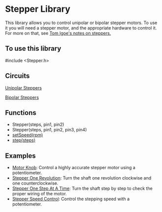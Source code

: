 # Stepper Library
This library allows you to control unipolar or bipolar stepper motors. To use it you will need a stepper motor, and the appropriate hardware to control it. For more on that, see [Tom Igoe's notes on steppers.](http://www.tigoe.com/pcomp/code/circuits/motors/stepper-motors/)

## To use this library
#include <Stepper.h>

## Circuits
[Unipolar Steppers](https://github.com/SamyakJain2002/robo_resource/blob/main/programming/arduino/stepper/docs/unipolar.md)

[Bipolar Steppers](https://github.com/SamyakJain2002/robo_resource/blob/main/programming/arduino/stepper/docs/Bipolar.md)

## Functions
* Stepper(steps, pin1, pin2)
* Stepper(steps, pin1, pin2, pin3, pin4)
* [setSpeed(rpm)](https://github.com/SamyakJain2002/robo_resource/blob/main/programming/arduino/stepper/docs/SetSpeed.md)
* [step(steps)](https://github.com/SamyakJain2002/robo_resource/blob/main/programming/arduino/stepper/docs/StepperStep.md)

## Examples
* [Motor Knob](https://github.com/SamyakJain2002/robo_resource/blob/main/programming/arduino/stepper/examples/Motorknob.md): Control a highly accurate stepper motor using a potentiometer.
* [Stepper One Revolution](https://github.com/SamyakJain2002/robo_resource/blob/main/programming/arduino/stepper/examples/stepperOneRevolution.md): Turn the shaft one revolution clockwise and one counterclockwise.
* [Stepper One Step At A Time](https://github.com/SamyakJain2002/robo_resource/blob/main/programming/arduino/stepper/examples/OneStepAt_aTime.md): Turn the shaft step by step to check the proper wiring of the motor.
* [Stepper Speed Control](https://github.com/SamyakJain2002/robo_resource/blob/main/programming/arduino/stepper/examples/SpeedControl.md): Control the stepping speed with a potentiometer.
